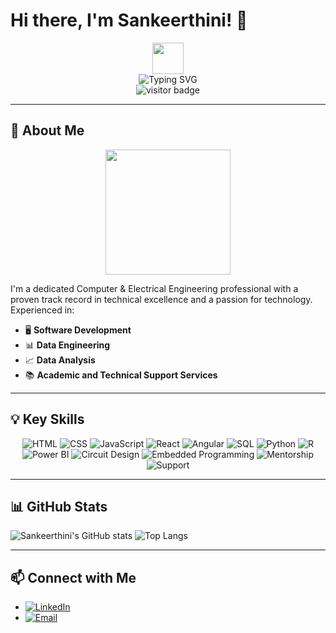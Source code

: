 # Hi there, I'm Sankeerthini! 👋

<div align="center">
  <img src="https://media.giphy.com/media/hvRJCLFzcasrR4ia7z/giphy.gif" width="50"/>
  <br>
  <img src="https://readme-typing-svg.demolab.com?font=Fira+Code&size=24&pause=1000&color=F75C7E&center=true&width=435&lines=Master+in+Computer+%26+Electrical+Engineering+Graduate;Software+Developer;Data+Engineer;Data+Analyst;Tech+Enthusiast" alt="Typing SVG">
  <br>
  <img src="https://visitor-badge.glitch.me/badge?page_id=Sankeerthini.Sankeerthini" alt="visitor badge">
</div>

---

## 🔧 About Me

<div align="center">
  <img src="[https://media.giphy.com/media/3o7TKSRFb58Z95KCBO/giphy.gif](https://lottie.host/d43d3cc4-9dec-460f-84d9-952299a302f3/9fbe7bG36P.json)" width="200"/>
</div>

I'm a dedicated Computer & Electrical Engineering professional with a proven track record in technical excellence and a passion for technology. Experienced in:

- 🖥️ **Software Development**
- 📊 **Data Engineering**
- 📈 **Data Analysis**
- 📚 **Academic and Technical Support Services**

---

## 💡 Key Skills

<div align="center">
  <img src="https://img.shields.io/badge/HTML5-E34F26?style=for-the-badge&logo=html5&logoColor=white" alt="HTML">
  <img src="https://img.shields.io/badge/CSS3-1572B6?style=for-the-badge&logo=css3&logoColor=white" alt="CSS">
  <img src="https://img.shields.io/badge/JavaScript-F7DF1E?style=for-the-badge&logo=javascript&logoColor=black" alt="JavaScript">
  <img src="https://img.shields.io/badge/React-61DAFB?style=for-the-badge&logo=react&logoColor=black" alt="React">
  <img src="https://img.shields.io/badge/Angular-DD0031?style=for-the-badge&logo=angular&logoColor=white" alt="Angular">
  <img src="https://img.shields.io/badge/SQL-336791?style=for-the-badge&logo=postgresql&logoColor=white" alt="SQL">
  <img src="https://img.shields.io/badge/Python-3776AB?style=for-the-badge&logo=python&logoColor=white" alt="Python">
  <img src="https://img.shields.io/badge/R-276DC3?style=for-the-badge&logo=r&logoColor=white" alt="R">
  <img src="https://img.shields.io/badge/Power%20BI-F2C811?style=for-the-badge&logo=power-bi&logoColor=black" alt="Power BI">
  <img src="https://img.shields.io/badge/Circuit%20Design-BDB76B?style=for-the-badge&logo=arduino&logoColor=black" alt="Circuit Design">
  <img src="https://img.shields.io/badge/Embedded%20Programming-007ACC?style=for-the-badge&logo=c%2B%2B&logoColor=white" alt="Embedded Programming">
  <img src="https://img.shields.io/badge/Mentorship-FFD700?style=for-the-badge&logo=knowledgebase&logoColor=black" alt="Mentorship">
  <img src="https://img.shields.io/badge/Support-2E8B57?style=for-the-badge&logo=helpdesk&logoColor=white" alt="Support">
</div>

---
## 📊 GitHub Stats

![Sankeerthini's GitHub stats](https://github-readme-stats.vercel.app/api?username=Sankeerthini&show_icons=true&theme=radical)
![Top Langs](https://github-readme-stats.vercel.app/api/top-langs/?username=Sankeerthini&layout=compact&theme=radical)

---

## 📫 Connect with Me

- [![LinkedIn](https://img.shields.io/badge/LinkedIn-blue?style=flat&logo=linkedin)](https://www.linkedin.com/in/sankeerthini-d) 
- [![Email](https://img.shields.io/badge/Email-D14836?style=flat&logo=gmail&logoColor=white)](mailto:sankeerthini@gmail.com)
